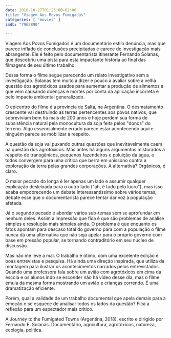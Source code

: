 ```yaml
---
date: 2018-10-27T01:25:00-02:00
title: "Viagem Aos Povos Fumigados"
categories: [ "movies" ]
imdb: "7962890"

---
```

Viagem Aos Povos Fumigados é um documentário estilo denúncia, mas que parece inflado de conclusões precipitadas e carece de investigação mais abrangente. Ele é feito pelo documentarista itinerante Fernando Solanas, que descobriu uma pista para esta impactante história ao final das filmagens de seu último trabalho.

Dessa forma o filme segue parecendo um relato investigativo sem a investigação. Solanas tem muito a dizer e pouco a avaliar sobre a velha questão dos agrotóxicos usados para aumentar a produção de alimentos e que vem causando doenças e mortes por conta da aplicação incorreta e pelo impacto ambiental generalizado.

O epicentro do filme é a província de Salta, na Argentina. O desmatamento crescente vai destruindo as terras pertencentes aos povos nativos, que sobreviviam bem há mais de 200 anos e hoje perdem sua forma de subsistência natural pela monocultura da soja feita pelos "donos" do terreno. Algo essencialmente errado parece estar acontecendo aqui e ninguém parece se mobilizar a respeito.

A questão da soja vai puxando outras questões que inevitavelmente caem na questão dos agrotóxicos. Mas antes há alguns argumentos misturados a respeito de transgênicos, pequenos fazendeiros e poluição da água, e todos convergem para uma crítica que berra em uníssono contra a exploração da terra pelas grandes corporações. A alternativa? Orgânicos, é claro.

O maior pecado do longa é ler apenas um lado e assumir qualquer explicação desleixada para o outro lado ("ah, é tudo pelo lucro"), mas isso acaba empobrecendo um debate interessantíssimo sobre vários temas, debate esse que o documentarista parece tentar dar voz à população afetada.

Já o segundo pecado é abordar vários sub-temas sem se aprofundar em nenhum deles. Assim a impressão que fica é que são problemas de análise simples e resolução mais simples ainda. O problema é que enquanto os fatos apontam para descaso total do governo para com a população o filme nunca dá uma alternativa que não seja apelar para o próprio governo com base em pressão popular, se tornando contraditório em seu núcleo de discussão.

Mas não me leve a mal. O trabalho é ótimo, com uma excelente edição e boas entrevistas e pesquisa. Há ainda uma direção inspirada, que utiliza da montagem para ilustrar os acontecimentos narrados pelos entrevistados. Quando uma professora fala sobre um avião com agrotóxicos em cima da escola e os alunos indo se esconder não há vídeo desse dia, mas o filme emula da mesma forma mostrando um avião e crianças correndo. É uma dramatização eficiente.

Porém, qual a validade de um trabalho documental que apela demais para a emoção e se esquece de analisar todos os lados da questão? Fica a reflexão para um espectador mais crítico.


A Journey to the Fumigated Towns (Argentina, 2018), escrito e dirigido por Fernando E. Solanas. Documentário, agricultura, agrotóxicos, natureza, ecologia, política.



